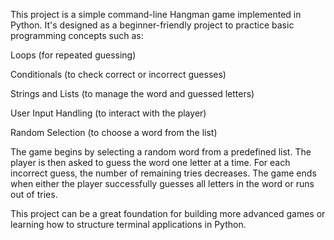 This project is a simple command-line Hangman game implemented in Python. It's designed as a beginner-friendly project to practice basic programming concepts such as:

Loops (for repeated guessing)

Conditionals (to check correct or incorrect guesses)

Strings and Lists (to manage the word and guessed letters)

User Input Handling (to interact with the player)

Random Selection (to choose a word from the list)

The game begins by selecting a random word from a predefined list. The player is then asked to guess the word one letter at a time. For each incorrect guess, the number of remaining tries decreases. The game ends when either the player successfully guesses all letters in the word or runs out of tries.

This project can be a great foundation for building more advanced games or learning how to structure terminal applications in Python.

